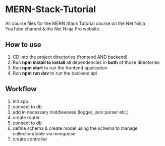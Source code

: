 # MERN-Stack-Tutorial

All course files for the MERN Stack Tutorial course on the Net Ninja YouTube channel &amp; the Net Ninja Pro website.

## How to use

1. CD into the project directories (frontend AND backend)
2. Run **npm install to install** all dependencies in **both** of those directories
3. Run **npm start** to run the frontend application
4. Run **npm run dev** to run the backend api

## Workflow

1. init app
2. connect to db
3. add in necessary middlewares (logger, json parser etc.)
4. create router
5. connect to db
6. define schema & create model using the schema to manage collection/table via mongoose
7. create controller
